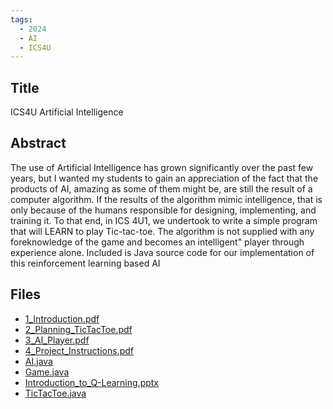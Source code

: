 ```yaml
---
tags:
  - 2024
  - AI
  - ICS4U
---
```


## Title

ICS4U Artificial Intelligence

## Abstract

The use of Artificial Intelligence has grown significantly over the past few years, but I wanted my students to gain an appreciation of the fact that the products of AI, amazing as some of them might be, are still the result of a computer algorithm. If the results of the algorithm mimic intelligence, that is only because of the humans responsible for designing, implementing, and training it. To that end, in ICS 4U1, we undertook to write a simple program that will LEARN to play Tic-tac-toe. The algorithm is not supplied with any foreknowledge of the game and becomes an intelligent" player through experience alone. Included is Java source code for our implementation of this reinforcement learning based AI

## Files

*   [1\_Introduction.pdf](resources/2024/Mark_Bouwmeester/1_Introduction.pdf)
*   [2\_Planning\_TicTacToe.pdf](resources/2024/Mark_Bouwmeester/2_Planning_TicTacToe.pdf)
*   [3\_AI\_Player.pdf](resources/2024/Mark_Bouwmeester/3_AI_Player.pdf)
*   [4\_Project\_Instructions.pdf](resources/2024/Mark_Bouwmeester/4_Project_Instructions.pdf)
*   [AI.java](resources/2024/Mark_Bouwmeester/AI.java)
*   [Game.java](resources/2024/Mark_Bouwmeester/Game.java)
*   [Introduction\_to\_Q-Learning.pptx](resources/2024/Mark_Bouwmeester/Introduction_to_Q-Learning.pptx)
*   [TicTacToe.java](resources/2024/Mark_Bouwmeester/TicTacToe.java)
